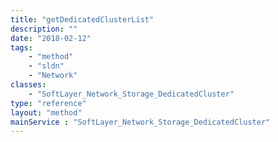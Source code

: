 ```yaml
---
title: "getDedicatedClusterList"
description: ""
date: "2018-02-12"
tags:
    - "method"
    - "sldn"
    - "Network"
classes:
    - "SoftLayer_Network_Storage_DedicatedCluster"
type: "reference"
layout: "method"
mainService : "SoftLayer_Network_Storage_DedicatedCluster"
---
```

